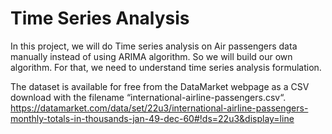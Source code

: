 # Time Series Analysis 
In this project, we will do Time series analysis on Air passengers data manually instead of using ARIMA algorithm. So we will build our own algorithm. For that, we need to understand time series analysis formulation.

The dataset is available for free from the DataMarket webpage as a CSV download with the filename “international-airline-passengers.csv“. https://datamarket.com/data/set/22u3/international-airline-passengers-monthly-totals-in-thousands-jan-49-dec-60#!ds=22u3&display=line

